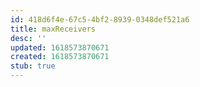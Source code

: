 ```yaml
---
id: 418d6f4e-67c5-4bf2-8939-0348def521a6
title: maxReceivers
desc: ''
updated: 1618573870671
created: 1618573870671
stub: true
---
```


